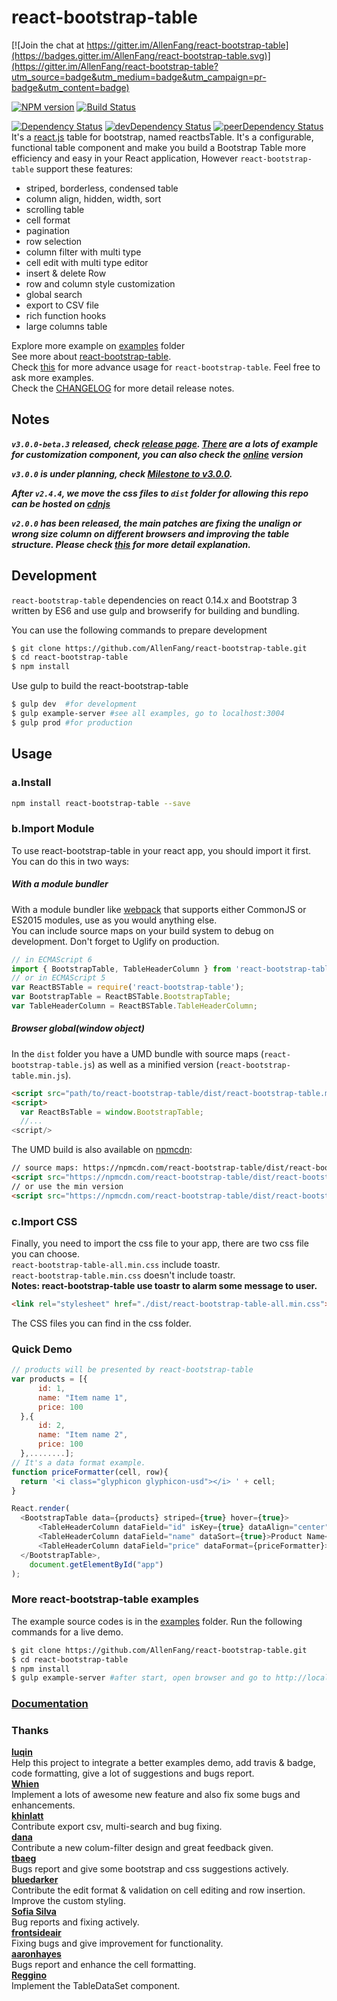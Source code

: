 # react-bootstrap-table

[![Join the chat at https://gitter.im/AllenFang/react-bootstrap-table](https://badges.gitter.im/AllenFang/react-bootstrap-table.svg)](https://gitter.im/AllenFang/react-bootstrap-table?utm_source=badge&utm_medium=badge&utm_campaign=pr-badge&utm_content=badge)

[![NPM version][npm-badge]][npm] [![Build Status][travis-ci-image]][travis-ci-url]

[![Dependency Status][deps-badge]][deps]
[![devDependency Status][dev-deps-badge]][dev-deps]
[![peerDependency Status][peer-deps-badge]][peer-deps]
It's a [react.js](http://facebook.github.io/react/) table for bootstrap, named reactbsTable. It's a configurable, functional table component and make you build a Bootstrap Table more efficiency and easy in your React application, However ```react-bootstrap-table``` support these features:

- striped, borderless, condensed table
- column align, hidden, width, sort
- scrolling table
- cell format
- pagination
- row selection
- column filter with multi type
- cell edit with multi type editor
- insert & delete Row
- row and column style customization
- global search
- export to CSV file
- rich function hooks
- large columns table

Explore more example on [examples](https://github.com/AllenFang/react-bootstrap-table/tree/master/examples/js) folder</br>
See more about [react-bootstrap-table](http://allenfang.github.io/react-bootstrap-table/index.html).</br>
Check [this](http://allenfang.github.io/react-bootstrap-table/advance.html) for more advance usage for ```react-bootstrap-table```. Feel free to ask more examples.</br>
Check the <a href='https://github.com/AllenFang/react-bootstrap-table/blob/master/CHANGELOG.md'>CHANGELOG</a> for more detail release notes.

## Notes
***```v3.0.0-beta.3``` released, check [release page](https://github.com/AllenFang/react-bootstrap-table/releases). [There](https://github.com/AllenFang/react-bootstrap-table/tree/v3.0.0-dev/examples/js/custom) are a lots of example for customization component, you can also check the [online](http://allenfang.github.io/react-bootstrap-table/example.html#custom) version<br/>***

***```v3.0.0``` is under planning, check [Milestone to v3.0.0](https://github.com/AllenFang/react-bootstrap-table/issues/497).<br/>***

***After ```v2.4.4```, we move the css files to ```dist``` folder for allowing this repo can be hosted on [cdnjs](https://github.com/cdnjs/cdnjs)<br/>***

***```v2.0.0``` has been released, the main patches are fixing the unalign or wrong size column on different browsers and improving the table structure. Please check [this](https://github.com/AllenFang/react-bootstrap-table/issues/331) for more detail explanation.<br/>***

## Development
```react-bootstrap-table``` dependencies on react 0.14.x and Bootstrap 3 written by ES6 and use gulp and browserify for building and bundling.

You can use the following commands to prepare development
```bash
$ git clone https://github.com/AllenFang/react-bootstrap-table.git
$ cd react-bootstrap-table
$ npm install
```
Use gulp to build the react-bootstrap-table
```bash
$ gulp dev  #for development
$ gulp example-server #see all examples, go to localhost:3004
$ gulp prod #for production
```

## Usage
### a.Install
```bash
npm install react-bootstrap-table --save
```

### b.Import Module
To use react-bootstrap-table in your react app, you should import it first.
You can do this in two ways:

##### With a module bundler
With a module bundler like [webpack](https://webpack.github.io/) that supports either CommonJS or ES2015 modules, use as you would anything else.  
You can include source maps on your build system to debug on development. Don't forget to Uglify on production.

```js
// in ECMAScript 6
import { BootstrapTable, TableHeaderColumn } from 'react-bootstrap-table';
// or in ECMAScript 5
var ReactBSTable = require('react-bootstrap-table');  
var BootstrapTable = ReactBSTable.BootstrapTable;
var TableHeaderColumn = ReactBSTable.TableHeaderColumn;
```
##### Browser global(window object)
In the `dist` folder you have a UMD bundle with source maps (`react-bootstrap-table.js`) as well as a minified version (`react-bootstrap-table.min.js`).

```html
<script src="path/to/react-bootstrap-table/dist/react-bootstrap-table.min.js" />
<script>
  var ReactBsTable = window.BootstrapTable;
  //...
<script/>
```

The UMD build is also available on [npmcdn](https://npmcdn.com):

```html
// source maps: https://npmcdn.com/react-bootstrap-table/dist/react-bootstrap-table.js.map
<script src="https://npmcdn.com/react-bootstrap-table/dist/react-bootstrap-table.js"></script>
// or use the min version
<script src="https://npmcdn.com/react-bootstrap-table/dist/react-bootstrap-table.min.js"></script>
```

### c.Import CSS
Finally, you need to import the css file to your app, there are two css file you can choose.</br>
```react-bootstrap-table-all.min.css``` include toastr.</br>```react-bootstrap-table.min.css``` doesn't include toastr.</br>
**Notes: react-bootstrap-table use toastr to alarm some message to user.**
```html
<link rel="stylesheet" href="./dist/react-bootstrap-table-all.min.css">
```
The CSS files you can find in the css folder.

### Quick Demo
```js
// products will be presented by react-bootstrap-table
var products = [{
      id: 1,
      name: "Item name 1",
      price: 100
  },{
      id: 2,
      name: "Item name 2",
      price: 100
  },........];
// It's a data format example.
function priceFormatter(cell, row){
  return '<i class="glyphicon glyphicon-usd"></i> ' + cell;
}

React.render(
  <BootstrapTable data={products} striped={true} hover={true}>
      <TableHeaderColumn dataField="id" isKey={true} dataAlign="center" dataSort={true}>Product ID</TableHeaderColumn>
      <TableHeaderColumn dataField="name" dataSort={true}>Product Name</TableHeaderColumn>
      <TableHeaderColumn dataField="price" dataFormat={priceFormatter}>Product Price</TableHeaderColumn>
  </BootstrapTable>,
	document.getElementById("app")
);
```
### More react-bootstrap-table examples
The example source codes is in the [examples](https://github.com/AllenFang/react-bootstrap-table/tree/master/examples) folder. Run  the following commands for a live demo.</br>
```bash
$ git clone https://github.com/AllenFang/react-bootstrap-table.git
$ cd react-bootstrap-table
$ npm install
$ gulp example-server #after start, open browser and go to http://localhost:3004
```

### [Documentation](http://allenfang.github.io/react-bootstrap-table/docs.html)

### Thanks
**[luqin](https://github.com/luqin)**  
Help this project to integrate a better examples demo, add travis & badge, code formatting, give a lot of suggestions and bugs report.   
**[Whien](https://github.com/madeinfree)**  
Implement a lots of awesome new feature and also fix some bugs and enhancements.   
**[khinlatt](https://github.com/khinlatt)**  
Contribute export csv, multi-search and bug fixing.  
**[dana](https://github.com/dana2208)**  
Contribute a new colum-filter design and great feedback given.  
**[tbaeg](https://github.com/tbaeg)**  
Bugs report and give some bootstrap and css suggestions actively.  
**[bluedarker](https://github.com/bluedarker)**  
Contribute the edit format & validation on cell editing and row insertion. Improve the custom styling.  
**[Sofia Silva](https://github.com/staminaloops)**  
Bug reports and fixing actively.  
**[frontsideair](https://github.com/frontsideair)**  
Fixing bugs and give improvement for functionality.  
**[aaronhayes](https://github.com/aaronhayes)**  
Bugs report and enhance the cell formatting.  
**[Reggino](https://github.com/Reggino)**  
Implement the TableDataSet component.  

[npm-badge]: http://badge.fury.io/js/react-bootstrap-table.svg
[npm]: http://badge.fury.io/js/react-bootstrap-table

[deps-badge]: https://david-dm.org/AllenFang/react-bootstrap-table.svg
[deps]: https://david-dm.org/AllenFang/react-bootstrap-table

[dev-deps-badge]: https://david-dm.org/AllenFang/react-bootstrap-table/dev-status.svg
[dev-deps]: https://david-dm.org/AllenFang/react-bootstrap-table#info=devDependencies

[peer-deps-badge]: https://david-dm.org/AllenFang/react-bootstrap-table/peer-status.svg
[peer-deps]: https://david-dm.org/AllenFang/react-bootstrap-table#info=peerDependencies

[travis-ci-image]: https://travis-ci.org/AllenFang/react-bootstrap-table.svg
[travis-ci-url]: https://travis-ci.org/AllenFang/react-bootstrap-table
